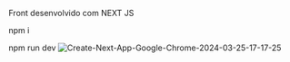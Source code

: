 Front desenvolvido com NEXT JS

npm i 

npm run dev
![Create-Next-App-Google-Chrome-2024-03-25-17-17-25](https://github.com/CezarDev/RPC-WEB/assets/45274659/80770284-9d8e-49f3-bb1e-9ef8d5070272)
